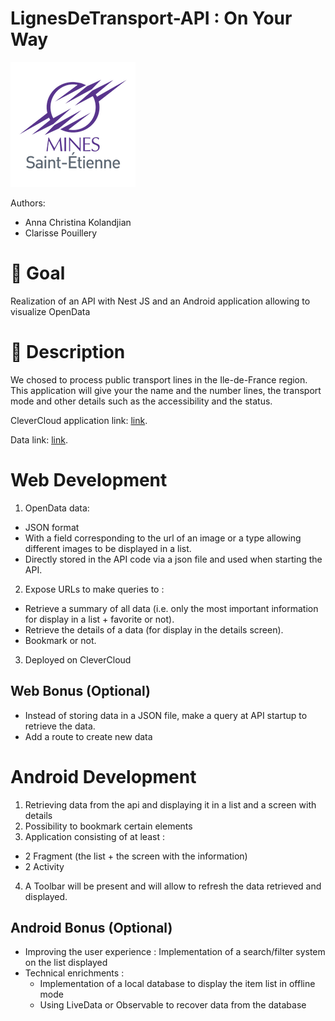 # LignesDeTransport-API : On Your Way

![](./logo.png)

Authors:
 - Anna Christina Kolandjian
 - Clarisse Pouillery
 
 # 🎯 Goal
Realization of an API with Nest JS and an Android application allowing to visualize OpenData

# 📝 Description 
We chosed to process public transport lines in the Ile-de-France region.
This application will give your the name and the number lines, the transport mode and other details such as the accessibility and the status.

CleverCloud application link: [link](https://Lignes-ack.cleverapps.io/lignes/).

Data link: [link](https://data.opendatasoft.com/explore/dataset/referentiel-des-lignes%40stif/api/?disjunctive.transportmode&disjunctive.transportsubmode&disjunctive.operatorname&disjunctive.networkname&sort=transportmode).

# Web Development 
 1. OpenData data:
   - JSON format
   - With a field corresponding to the url of an image or a type allowing different images to be displayed in a list.
   - Directly stored in the API code via a json file and used when starting the API.
 
 2. Expose URLs to make queries to :
   - Retrieve a summary of all data (i.e. only the most important information for display in a list + favorite or not). 
   - Retrieve the details of a data (for display in the details screen). 
   - Bookmark or not. 

 3. Deployed on CleverCloud

## Web Bonus (Optional)
 - Instead of storing data in a JSON file, make a query at API startup to retrieve the data.
 - Add a route to create new data
 
# Android Development 
 1. Retrieving data from the api and displaying it in a list and a screen with details
 2. Possibility to bookmark certain elements
 3. Application consisting of at least : 
   - 2 Fragment (the list + the screen with the information)
   - 2 Activity
 4. A Toolbar will be present and will allow to refresh the data retrieved and displayed.

## Android Bonus (Optional)
 - Improving the user experience : Implementation of a search/filter system on the list displayed
 - Technical enrichments :
   - Implementation of a local database to display the item list in offline mode
   - Using LiveData or Observable to recover data from the database
